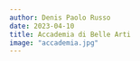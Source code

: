 ```yaml
---
author: Denis Paolo Russo 
date: 2023-04-10
title: Accademia di Belle Arti
image: "accademia.jpg"
---
```


